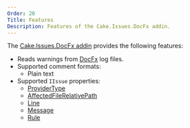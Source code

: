 ```yaml
---
Order: 20
Title: Features
Description: Features of the Cake.Issues.DocFx addin.
---
```

The [Cake.Issues.DocFx addin] provides the following features:

* Reads warnings from [DocFx] log files.
* Supported comment formats:
  * Plain text
* Supported `IIssue` properties:
  * [ProviderType]
  * [AffectedFileRelativePath]
  * [Line]
  * [Message]
  * [Rule]

[Cake.Issues.DocFx addin]: https://www.nuget.org/packages/Cake.Issues.DocFx
[DocFx]: https://dotnet.github.io/docfx/
[ProviderType]: ../../api/Cake.Issues/IIssue/D5A24C72
[AffectedFileRelativePath]: ../../api/Cake.Issues/IIssue/BF0CD6F1
[Line]: ../../api/Cake.Issues/IIssue/F2A42E89
[Message]: ../../api/Cake.Issues/IIssue/18537A3D
[Rule]: ../../api/Cake.Issues/IIssue/C8BCE21E
